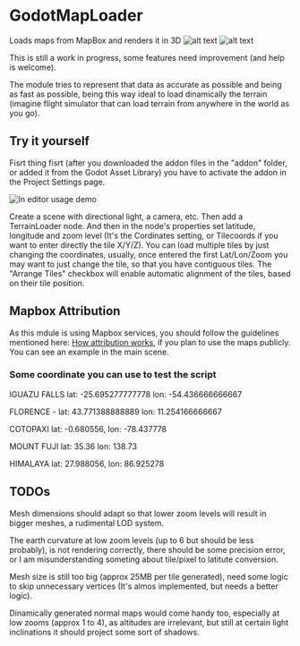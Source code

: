 # GodotMapLoader
Loads maps from MapBox and renders it in 3D
![alt text](https://github.com/Toshiwoz/GodotMapLoader/blob/master/mount_fuji_area_screenshot.png "Mount Fuji area")
![alt text](https://github.com/Toshiwoz/GodotMapLoader/blob/master/himalaya_mountains_screenshot.png "Himalaya")


This is still a work in progress, some features need improvement (and help is welcome).

The module tries to represent that data as accurate as possible and being as fast
as possible, being this way ideal to load dinamically the terrain
(imagine flight simulator that can load terrain from anywhere in the world as you go).

## Try it yourself

Fisrt thing fisrt (after you downloaded the addon files in the "addon" folder, or added it from the Godot Asset Library) you have to activate the addon in the Project Settings page.

![In editor usage demo](https://github.com/Toshiwoz/GodotMapLoader/blob/master/godot_map_loader_demo.gif "Demo usage")

Create a scene with directional light, a camera, etc.
Then add a TerrainLoader node.
And then in the node's properties set latitude, longitude and zoom level (It's the Cordinates setting, or Tilecoords if you want to enter directly the tile X/Y/Z).
You can load multiple tiles by just changing the coordinates,
usually, once entered the first Lat/Lon/Zoom you may want to just change the tile,
so that you have contiguous tiles.
The "Arrange Tiles" checkbox will enable automatic alignment of the tiles,
based on their tile position.

## Mapbox Attribution
As this mdule is using Mapbox services, you should follow the guidelines mentioned here:
[How attribution works](https://www.mapbox.com/help/how-attribution-works/ "How attribution works"), if you plan to use the maps publicly.
You can see an example in the main scene.

### Some coordinate you can use to test the script
IGUAZU FALLS lat: -25.695277777778 lon: -54.436666666667

FLORENCE - lat: 43.771388888889 lon: 11.254166666667

COTOPAXI lat: -0.680556, lon: -78.437778

MOUNT FUJI lat: 35.36 lon: 138.73

HIMALAYA lat: 27.988056, lon: 86.925278

## TODOs

Mesh dimensions should adapt so that lower zoom levels will result in bigger meshes, a rudimental LOD system.

The earth curvature at low zoom levels (up to 6 but should be less probably), is not rendering correctly, there should be some precision error, or I am misunderstanding someting about tile/pixel to latitute conversion.

Mesh size is still too big (approx 25MB per tile generated),
need some logic to skip unnecessary vertices (It's almos implemented, but needs a better logic).

Dinamically generated normal maps would come handy too, especially at low zooms (approx 1 to 4), as altitudes are irrelevant, but still at certain light inclinations it should project some sort of shadows.
